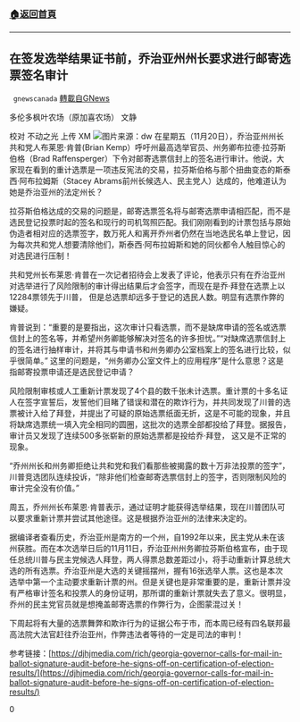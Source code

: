 ###  [:house:返回首頁](https://github.com/ourhimalayas/txt)
---

## 在签发选举结果证书前，乔治亚州州长要求进行邮寄选票签名审计
` gnewscanada` [轉載自GNews](https://gnews.org/zh-hans/581136/)

多伦多枫叶农场（原加喜农场） 文静

校对 不动之光 上传 XM
![](https://gnews-media-offload.s3.amazonaws.com/wp-content/uploads/2020/11/22075610/%E5%9B%BE%E7%89%872-22.jpg)图片来源：dw
在星期五（11月20日），乔治亚州州长共和党人布莱恩·肯普(Brian Kemp）呼吁州最高选举官员、州务卿布拉德·拉芬斯伯格（Brad Raffensperger）下令对邮寄选票信封上的签名进行审计。他说，大家现在看到的重计选票是一项违反宪法的交易，拉芬斯伯格与那个扭曲变态的斯泰西·阿布拉姆斯（Stacey Abrams前州长候选人、民主党人）达成的，他难道认为她是乔治亚州的法定州长？

拉芬斯伯格达成的交易的问题是，邮寄选票签名将与邮寄选票申请相匹配，而不是选民登记投票时起的签名和现行的司机驾照匹配。我们刚刚看到的计票包括与原始伪造者相对应的选票签字，数万死人和离开乔州者仍然在当地选民名单上登记，因为每次共和党人想要清除他们，斯泰西·阿布拉姆斯和她的同伙都令人触目惊心的对选民进行压制！

共和党州长布莱恩·肯普在一次记者招待会上发表了评论，他表示只有在乔治亚州对选举进行了风险限制的审计得出结果后才会签字，而现在是乔·拜登在选票上以12284票领先于川普， 但是总选票却远多于登记的选民人数。明显有选票作弊的嫌疑。

肯普说到：“重要的是要指出，这次审计只看选票，而不是缺席申请的签名或选票信封上的签名等，并希望州务卿能够解决对签名的许多担忧。”“对缺席选票信封上的签名进行抽样审计，并将其与申请书和州务卿办公室档案上的签名进行比较，似乎很简单。” 这里的问题是，“州务卿办公室文件上的应用程序”是什么意思？这是指邮寄投票申请还是选民登记申请？

风险限制审核或人工重新计票发现了4个县的数千张未计选票。重计票的十多名证人在签字宣誓后，发誓他们目睹了错误和潜在的欺诈行为，并共同发现了川普的选票被计入给了拜登，并提出了可疑的原始选票纸面无折，这是不可能的现象，并且将缺席选票统一填入完全相同的圆圈，这批次的选票全部都投给了拜登。据报告，审计员又发现了连续500多张崭新的原始选票都是投给乔·拜登， 这又是不正常的现象。

“乔州州长和州务卿拒绝让共和党和我们看那些被揭露的数十万非法投票的签字”，川普竞选团队连续投诉，“除非他们检查邮寄选票信封上的签字，否则限制风险的审计完全没有价值。”

周五，乔州州长布莱恩·肯普表示，通过证明才能获得选举结果，现在川普团队可以要求重新计票并尝试其他途径。这是根据乔治亚州的法律来决定的。

据编译者查看历史，乔治亚州是南方的一个州，自1992年以来，民主党从未在该州获胜。而在本次选举日后的11月11日，乔治亚州州务卿拉芬斯伯格宣布，由于现任总统川普与民主党候选人拜登，两人得票总数差距过小，将手动重新计算总统大选的所有选票。乔治亚州是大选的关键摇摆州，握有16张选举人票。这也是本次选举中第一个主动要求重新计票的州。但是关键也是非常重要的是，重新计票并没有严格审计签名和投票人的身份证明，那所谓的重新计票就失去了意义。很明显，乔州的民主党官员就是想掩盖邮寄选票的作弊行为，企图蒙混过关！

下周起将有大量的选票舞弊和欺诈行为的证据公布于市，而本周已经有四名联邦最高法院大法官赶往乔治亚州，作弊违法者等待的一定是司法的审判！

参考链接：[https://djhjmedia.com/rich/georgia-governor-calls-for-mail-in-ballot-signature-audit-before-he-signs-off-on-certification-of-election-results/](https://djhjmedia.com/rich/georgia-governor-calls-for-mail-in-ballot-signature-audit-before-he-signs-off-on-certification-of-election-results/)

0
